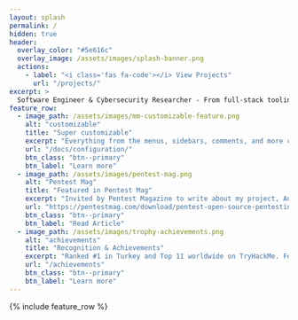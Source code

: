 ```yaml
---
layout: splash
permalink: /
hidden: true
header:
  overlay_color: "#5e616c"
  overlay_image: /assets/images/splash-banner.png
  actions:
    - label: "<i class='fas fa-code'></i> View Projects"
      url: "/projects/"
excerpt: >
  Software Engineer & Cybersecurity Researcher - From full-stack tooling to offensive security: building reliable, usable security tools and finding real-world bugs.
feature_row:
  - image_path: /assets/images/mm-customizable-feature.png
    alt: "customizable"
    title: "Super customizable"
    excerpt: "Everything from the menus, sidebars, comments, and more can be configured or set with YAML Front Matter."
    url: "/docs/configuration/"
    btn_class: "btn--primary"
    btn_label: "Learn more"
  - image_path: /assets/images/pentest-mag.png
    alt: "Pentest Mag"
    title: "Featured in Pentest Mag"
    excerpt: "Invited by Pentest Magazine to write about my project, AutoPWN-Suite, showcasing its impact on the security community."
    url: "https://pentestmag.com/download/pentest-open-source-pentesting-toolkit/"
    btn_class: "btn--primary"
    btn_label: "Read Article"
  - image_path: /assets/images/trophy-achievements.png
    alt: "achievements"
    title: "Recognition & Achievements"
    excerpt: "Ranked #1 in Turkey and Top 11 worldwide on TryHackMe. Featured on Discord’s Security Hall of Fame for responsible disclosure. Creator of AutoPWN-Suite, a widely recognized open-source offensive security framework."
    url: "/achievements"
    btn_class: "btn--primary"
    btn_label: "Learn more"      
---
```


{% include feature_row %}
